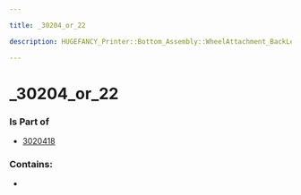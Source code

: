 ```yaml
---

title: _30204_or_22

description: HUGEFANCY_Printer::Bottom_Assembly::WheelAttachment_BackLeft::3020418::_30204_or_22

---
```

# _30204_or_22
<script>
    var geoarray = '{"_30204_or_22": {}}';
</script>
<script>
    var basepath = '/assets/HUGEFANCY_Printer/Bottom_Assembly/WheelAttachment_BackLeft/3020418/';
</script>
<link rel="stylesheet" href="/css/container.css">

<div id="container"></div>

<!-- these are the required scripts for the three.js scene -->
<script src="/lib/three.min.js"></script>
<script src="/lib/OrbitControls.js"></script>
<script src="/lib/RectAreaLightUniformsLib.js"></script>
<!-- this is your app's lib file -->
<script src="/lib/triceratops_app.js"></script>
### Is Part of
- [3020418](../3020418)  

### Contains:
- [](./_30204_or_22/)

